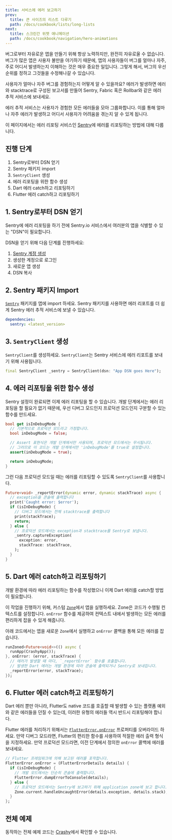```yaml
---
title: 서비스에 에러 보고하기
prev:
  title: 큰 사이즈의 리스트 다루기
  path: /docs/cookbook/lists/long-lists
next:
  title: 스크린간 위젯 애니메이션
  path: /docs/cookbook/navigation/hero-animations
---
```


버그로부터 자유로운 앱을 만들기 위해 항상 노력하지만, 완전히 자유로울 수 없습니다.
버그가 많은 앱은 사용자 불만을 야기하기 때문에, 앱의 사용자들이 버그를 얼마나 자주, 
주로 어디서 발생하는지 이해하는 것은 매우 중요한 일입니다. 그렇게 해서, 
버그의 우선 순위를 정하고 그것들을 수정해나갈 수 있습니다.

사용자가 얼마나 자주 버그를 경험하는지 어떻게 알 수 있을까요? 에러가 발생하면 
에러와 stacktrace로 구성된 보고서를 만들어 Sentry, Fabric 혹은 Rollbar와 같은 
에러 추적 서비스에 보내세요.

에러 추적 서비스는 사용자가 경험한 모든 에러들을 모아 그룹화합니다. 
이를 통해 얼마나 자주 에러가 발생하고 어디서 사용자가 어려움을 겪는지 알 수 있게 됩니다.

이 페이지에서는 에러 리포팅 서비스인 [Sentry](https://sentry.io/welcome/)에 에러를 리포팅하는 방법에 대해 다룹니다.

## 진행 단계

  1. Sentry로부터 DSN 얻기
  2. Sentry 패키지 import
  3. `SentryClient` 생성
  4. 에러 리포팅을 위한 함수 생성
  5. Dart 에러 catch하고 리포팅하기
  6. Flutter 에러 catch하고 리포팅하기

## 1. Sentry로부터 DSN 얻기

Sentry에 에러 리포팅을 하기 전에 Sentry.io 서비스에서 여러분의 앱을 식별할 수 있는 "DSN"이 필요합니다.

DSN을 얻기 위해 다음 단계를 진행하세요:

  1. [Sentry 계정 생성](https://sentry.io/signup/)
  2. 생성한 계정으로 로그인
  3. 새로운 앱 생성
  4. DSN 복사

## 2. Sentry 패키지 Import

[`Sentry`]({{site.pub-pkg}}/sentry) 패키지를 앱에 import 하세요.
Sentry 패키지를 사용하면 에러 리포트를 더 쉽게 Sentry 에러 추적 서비스에 보낼 수 있습니다.

```yaml
dependencies:
  sentry: <latest_version>
```

## 3. `SentryClient` 생성

`SentryClient`를 생성하세요. `SentryClient`는 Sentry 서비스에 에러 리포트를 보내기 위해 사용됩니다.

<!-- skip -->
```dart
final SentryClient _sentry = SentryClient(dsn: "App DSN goes Here");
```

## 4. 에러 리포팅을 위한 함수 생성

Sentry 설정이 완료되면 이제 에러 리포팅을 할 수 있습니다. 
개발 단계에서는 에러 리포팅을 할 필요가 없기 때문에, 우선 디버그 모드인지 프로덕션 모드인지 구분할 수 있는 함수를 만드세요.

<!-- skip -->
```dart
bool get isInDebugMode {
  // 기본적으로 프로덕션 모드라고 가정합니다.
  bool inDebugMode = false;

  // Assert 표현식은 개발 단계에서만 사용되며, 프로덕션 모드에서는 무시됩니다.
  // 그러므로 이 코드는 개발 단계에서만 'inDebugMode'를 true로 설정합니다.
  assert(inDebugMode = true);

  return inDebugMode;
}
```

그런 다음 프로덕션 모드일 때는 에러를 리포팅할 수 있도록 `SentryClient`를 사용합니다.

<!-- skip -->
```dart
Future<void> _reportError(dynamic error, dynamic stackTrace) async {
  // exception을 콘솔에 출력합니다
  print('Caught error: $error');
  if (isInDebugMode) {
    // 디버그 모드에서는 전체 stacktrace를 출력합니다
    print(stackTrace);
    return;
  } else {
    // 프로덕션 모드에서는 exception과 stacktrace를 Sentry로 보냅니다.
    _sentry.captureException(
      exception: error,
      stackTrace: stackTrace,
    );
  }
}
```

## 5. Dart 에러 catch하고 리포팅하기

개발 환경에 따라 에러 리포팅하는 함수를 작성했으니 이제 Dart 에러를 catch할 방법이 필요합니다.

이 작업을 진행하기 위해, 커스텀 [`Zone`]({{site.api}}/flutter/dart-async/Zone-class.html)에서 앱을 실행하세요.
Zone은 코드가 수행될 컨텍스트를 설정합니다. `onError` 함수를 제공하여 컨텍스트 내에서 발생하는 모든 에러를 편리하게 잡을 수 있게 해줍니다.

아래 코드에서는 앱을 새로운 `Zone`에서 실행하고 `onError` 콜백을 통해 모든 에러를 잡습니다.

<!-- skip -->
```dart
runZoned<Future<void>>(() async {
  runApp(CrashyApp());
}, onError: (error, stackTrace) {
  // 에러가 발생할 때 마다, `_reportError` 함수를 호출합니다.
  // 발생한 Dart 에러는 개발 환경에 따라 콘솔에 출력되거나 Sentry로 보내집니다.
  _reportError(error, stackTrace);
});
```

## 6. Flutter 에러 catch하고 리포팅하기

Dart 에러 뿐만 아니라, Flutter도 native 코드를 호출할 때 발생할 수 있는 플랫폼 예외와 같은 에러들을 던질 수 있는데,
이러한 유형의 에러들 역시 반드시 리포팅해야 합니다.

Flutter 에러를 처리하기 위해서는 [`FlutterError.onError`]({{site.api}}/flutter/foundation/FlutterError/onError.html) 프로퍼티를 오버라이드 하세요.
만약 디버그 모드라면, Flutter의 편리한 함수를 사용하여 적절한 에러 출력 형식을 지정하세요.
만약 프로덕션 모드라면, 이전 단계에서 정의한 `onError` 콜백에 에러를 보내세요.

<!-- skip -->
```dart
// Flutter 프레임워크에 의해 보고된 에러를 포착합니다.
FlutterError.onError = (FlutterErrorDetails details) {
  if (isInDebugMode) {
    // 개발 모드에서는 단순히 콘솔에 출력합니다.
    FlutterError.dumpErrorToConsole(details);
  } else {
    // 프로덕션 모드에서는 Sentry에 보고하기 위해 application zone에 보고 합니다.
    Zone.current.handleUncaughtError(details.exception, details.stack);
  }
};
```

## 전체 예제

동작하는 전체 예제 코드는 [Crashy]({{site.github}}/flutter/crashy)에서 확인할 수 있습니다.
